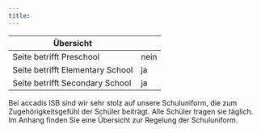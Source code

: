 ```yaml
---
title: 
---
```

| Übersicht | |
| --- | --- |
| Seite betrifft Preschool | nein |
| Seite betrifft Elementary School | ja |
| Seite betrifft Secondary School | ja |

Bei accadis ISB sind wir sehr stolz auf unsere Schuluniform, die zum Zugehörigkeitsgefühl der Schüler beiträgt. Alle Schüler tragen sie täglich. Im Anhang finden Sie eine Übersicht zur Regelung der Schuluniform.

